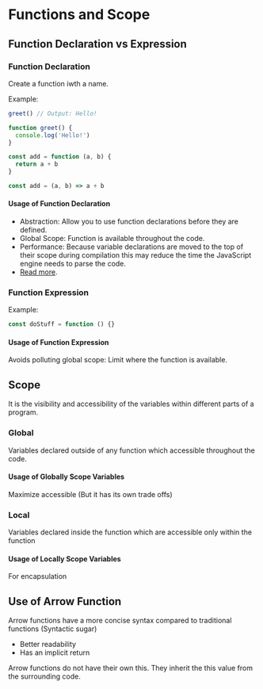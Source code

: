 # Functions and Scope

## Function Declaration vs Expression

### Function Declaration

Create a function iwth a name.

Example:

```javascript
greet() // Output: Hello!

function greet() {
  console.log('Hello!')
}

const add = function (a, b) {
  return a + b
}

const add = (a, b) => a + b
```

#### Usage of Function Declaration

- Abstraction: Allow you to use function declarations before they are defined.
- Global Scope: Function is available throughout the code.
- Performance: Because variable declarations are moved to the top of their scope during compilation this may reduce the time the JavaScript engine needs to parse the code.
- [Read more](https://dev.to/jwwnz/javascript-hoisting-what-it-is-and-why-it-was-implemented-51ep).

### Function Expression

Example:

```javascript
const doStuff = function () {}
```

#### Usage of Function Expression

Avoids polluting global scope: Limit where the function is available.

## Scope

It is the visibility and accessibility of the variables within different parts of a program.

### Global

Variables declared outside of any function which accessible throughout the code.

#### Usage of Globally Scope Variables

Maximize accessible (But it has its own trade offs)

### Local

Variables declared inside the function which are accessible only within the function

#### Usage of Locally Scope Variables

For encapsulation

## Use of Arrow Function

Arrow functions have a more concise syntax compared to traditional functions (Syntactic sugar)

- Better readability
- Has an implicit return

Arrow functions do not have their own this. They inherit the this value from the surrounding code.
